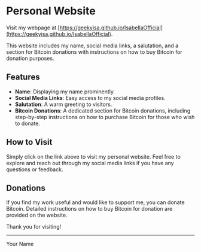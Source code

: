 # Personal Website

Visit my webpage at [https://geekyisa.github.io/IsabellaOfficial](https://geekyisa.github.io/IsabellaOfficial).

This website includes my name, social media links, a salutation, and a section for Bitcoin donations with instructions on how to buy Bitcoin for donation purposes.

## Features

- **Name**: Displaying my name prominently.
- **Social Media Links**: Easy access to my social media profiles.
- **Salutation**: A warm greeting to visitors.
- **Bitcoin Donations**: A dedicated section for Bitcoin donations, including step-by-step instructions on how to purchase Bitcoin for those who wish to donate.

## How to Visit

Simply click on the link above to visit my personal website. Feel free to explore and reach out through my social media links if you have any questions or feedback.

## Donations

If you find my work useful and would like to support me, you can donate Bitcoin. Detailed instructions on how to buy Bitcoin for donation are provided on the website.

Thank you for visiting!

---
Your Name
